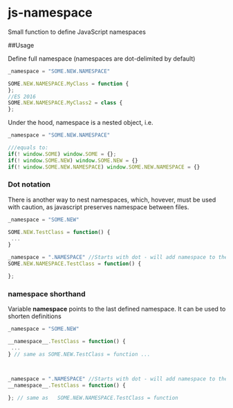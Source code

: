 # js-namespace
Small function to define JavaScript namespaces

##Usage

Define full namespace (namespaces are dot-delimited by default)

```javascript
_namespace = "SOME.NEW.NAMESPACE"

SOME.NEW.NAMESPACE.MyClass = function {
};
//ES 2016
SOME.NEW.NAMESPACE.MyClass2 = class {
};
```

Under the hood, namespace is a nested object, i.e. 

```javascript
_namespace = "SOME.NEW.NAMESPACE"

///equals to:
if(! window.SOME) window.SOME = {};
if(! window.SOME.NEW) window.SOME.NEW = {}
if(! window.SOME.NEW.NAMESPACE) window.SOME.NEW.NAMESPACE = {}
```

### Dot notation
There is another way to nest namespaces, which, hovever, must be used with caution, as javascript preserves namespace between files.

```javascript
_namespace = "SOME.NEW"

SOME.NEW.TestClass = function() {
 ...
}

_namespace = ".NAMESPACE" //Starts with dot - will add namespace to the last defined
SOME.NEW.NAMESPACE.TestClass = function() {

};
```


### __namespace__ shorthand
Variable __namespace__ points to the last defined namespace. It can be used to shorten definitions

```javascript
_namespace = "SOME.NEW"

__namespace__.TestClass = function() {
 ...
} // same as SOME.NEW.TestClass = function ...



_namespace = ".NAMESPACE" //Starts with dot - will add namespace to the last defined
__namespace__.TestClass = function() {

}; // same as   SOME.NEW.NAMESPACE.TestClass = function
```
